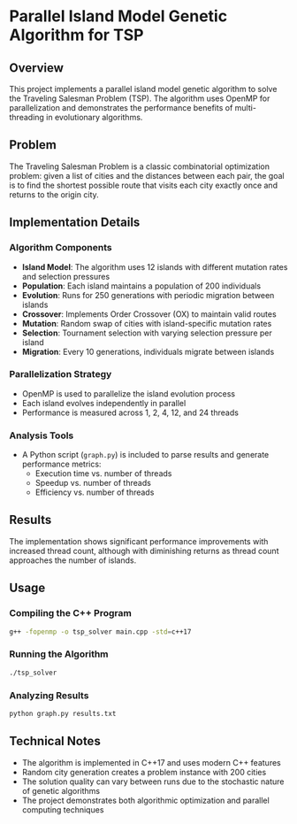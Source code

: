 # Parallel Island Model Genetic Algorithm for TSP

## Overview
This project implements a parallel island model genetic algorithm to solve the Traveling Salesman Problem (TSP). The algorithm uses OpenMP for parallelization and demonstrates the performance benefits of multi-threading in evolutionary algorithms.

## Problem
The Traveling Salesman Problem is a classic combinatorial optimization problem: given a list of cities and the distances between each pair, the goal is to find the shortest possible route that visits each city exactly once and returns to the origin city.

## Implementation Details

### Algorithm Components
- **Island Model**: The algorithm uses 12 islands with different mutation rates and selection pressures
- **Population**: Each island maintains a population of 200 individuals
- **Evolution**: Runs for 250 generations with periodic migration between islands
- **Crossover**: Implements Order Crossover (OX) to maintain valid routes
- **Mutation**: Random swap of cities with island-specific mutation rates
- **Selection**: Tournament selection with varying selection pressure per island
- **Migration**: Every 10 generations, individuals migrate between islands

### Parallelization Strategy
- OpenMP is used to parallelize the island evolution process
- Each island evolves independently in parallel
- Performance is measured across 1, 2, 4, 12, and 24 threads

### Analysis Tools
- A Python script (`graph.py`) is included to parse results and generate performance metrics:
  - Execution time vs. number of threads
  - Speedup vs. number of threads
  - Efficiency vs. number of threads

## Results
The implementation shows significant performance improvements with increased thread count, although with diminishing returns as thread count approaches the number of islands.

## Usage

### Compiling the C++ Program
```bash
g++ -fopenmp -o tsp_solver main.cpp -std=c++17
```

### Running the Algorithm
```bash
./tsp_solver
```

### Analyzing Results
```bash
python graph.py results.txt
```

## Technical Notes
- The algorithm is implemented in C++17 and uses modern C++ features
- Random city generation creates a problem instance with 200 cities
- The solution quality can vary between runs due to the stochastic nature of genetic algorithms
- The project demonstrates both algorithmic optimization and parallel computing techniques
